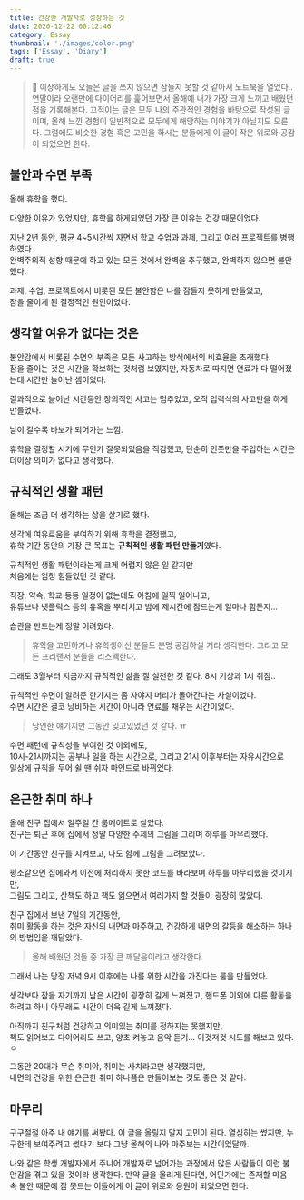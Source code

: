 ```yaml
---
title: 건강한 개발자로 성장하는 것
date: 2020-12-22 00:12:46
category: Essay
thumbnail: './images/color.png'
tags: ['Essay', 'Diary']
draft: true
---
```


> 📝 이상하게도 오늘은 글을 쓰지 않으면 잠들지 못할 것 같아서 노트북을 열었다.. 연말이라 오랜만에 다이어리를 훑어보면서 올해에 내가 가장 크게 느끼고 배웠던 점을 기록해본다. 끄적이는 글은 모두 나의 주관적인 경험을 바탕으로 작성된 글이며, 올해 느낀 경험이 일반적으로 모두에게 해당하는 이야기가 아닐지도 모른다. 그럼에도 비슷한 경험 혹은 고민을 하시는 분들에게 이 글이 작은 위로와 공감이 되었으면 한다.

## 불안과 수면 부족

올해 휴학을 했다.

다양한 이유가 있었지만, 휴학을 하게되었던 가장 큰 이유는 건강 때문이었다.

지난 2년 동안, 평균 4~5시간씩 자면서 학교 수업과 과제, 그리고 여러 프로젝트를 병행하였다. <br>
완벽주의적 성향 때문에 하고 있는 모든 것에서 완벽을 추구했고, 완벽하지 않으면 불안했다.

과제, 수업, 프로젝트에서 비롯된 모든 불안함은 나를 잠들지 못하게 만들었고, <br>
잠을 줄이게 된 결정적인 원인이었다.

## 생각할 여유가 없다는 것은

불안감에서 비롯된 수면의 부족은 모든 사고하는 방식에서의 비효율을 초래했다. <br>
잠을 줄이는 것은 시간을 확보하는 것처럼 보였지만, 자동차로 따지면 연료가 다 떨어졌는데 시간만 늘어난 셈이었다.

결과적으로 늘어난 시간동안 창의적인 사고는 멈추었고, 오직 입력식의 사고만을 하게 만들었다. <br>

날이 갈수록 바보가 되어가는 느낌.

휴학을 결정할 시기에 무언가 잘못되었음을 직감했고, 단순히 인풋만을 주입하는 시간은 더이상 의미가 없다고 생각했다.

## 규칙적인 생활 패턴

올해는 조금 더 생각하는 삶을 살기로 했다.

생각에 여유로움을 부여하기 위해 휴학을 결정했고,<br>
휴학 기간 동안의 가장 큰 목표는 **규칙적인 생활 패턴 만들기**였다.

규칙적인 생활 패턴이라는게 크게 어렵지 않은 일 같지만 <br>
처음에는 엄청 힘들었던 것 같다.

직장, 약속, 학교 등등 일정이 없는데도 아침에 일찍 일어나고, <br>
유튜브나 넷플릭스 등의 유혹을 뿌리치고 밤에 제시간에 잠드는게 얼마나 힘든지...

습관을 만드는게 정말 어려웠다.

> 휴학을 고민하거나 휴학생이신 분들도 분명 공감하실 거라 생각한다.
> 그리고 모든 프리랜서 분들을 리스펙한다.

그래도 3월부터 지금까지 규칙적인 삶을 잘 실천한 것 같다. 8시 기상과 1시 취침..

규칙적인 수면이 알려준 한가지는 좀 자야지 머리가 돌아간다는 사실이었다.<br>
수면 시간은 결코 낭비하는 시간이 아니라 연료를 채우는 시간이었다. <br>

> 당연한 얘기지만 그동안 잊고있었던 것 같다. ㅠ

수면 패턴에 규칙성을 부여한 것 이외에도, <br>
10시-21시까지는 공부나 일을 하는 시간으로, 그리고 21시 이후부터는 자유시간으로<br>
일상에 규칙을 두어 쉴 땐 쉬자 마인드로 바뀌었다.

## 은근한 취미 하나

올해 친구 집에서 일주일 간 룸메이트로 살았다. <br>
친구는 퇴근 후에 집에서 정말 다양한 주제의 그림을 그리며 하루를 마무리했다. <br>

이 기간동안 친구를 지켜보고, 나도 함께 그림을 그려보았다.

평소같으면 집에와서 이전에 처리하지 못한 코드를 바라보며 하루를 마무리했을 것이지만,<br>
그림도 그리고, 산책도 하고 책도 읽으면서 여러가지 할 것들이 굉장히 많았다.

친구 집에서 보낸 7일의 기간동안,<br>
취미 활동을 하는 것은 자신의 내면과 마주하고, 건강하게 내면의 갈등을 해소하는 하나의 방법임을 깨달았다.

> 올해 배웠던 것들 중 가장 큰 깨달음이라고 생각한다.

그래서 나는 당장 저녁 9시 이후에는 나를 위한 시간을 가진다는 룰을 만들었다.

생각보다 잠을 자기까지 남은 시간이 굉장히 길게 느껴졌고, 핸드폰 이외에 다른 활동을 하려고 하니 아무래도 시간이 더욱 길게 느껴졌다.

아직까지 친구처럼 건강하고 의미있는 취미를 정하지는 못했지만,<br>
책도 읽어보고 다이어리도 쓰고, 양초 켜놓고 음악 듣기... 이것저것 시도를 해보고 있다.☺️

그동안 20대가 무슨 취미야, 취미는 사치라고만 생각했지만,<br>
내면의 건강을 위한 은근한 취미 하나쯤은 만들어보는 것도 좋은 것 같다.

## 마무리

구구절절 아주 내 얘기를 써봤다. 이 글을 올릴지 말지 고민이 된다. 열심히는 썼지만, 누구한테 보여주려고 썼다기 보다 그냥 올해의 나와 마주보는 시간이었달까.

나와 같은 학생 개발자에서 주니어 개발자로 넘어가는 과정에서 많은 사람들이 이런 불안감을 겪고 있을 것이라 생각한다. 만약 글을 올리게 된다면, 어딘가에는 존재할 마음 속 불안 때문에 잠 못드는 이들에게 이 글이 위로와 응원이 되었으면 한다.
